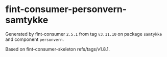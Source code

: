 # fint-consumer-personvern-samtykke

Generated by fint-consumer `2.5.1` from tag `v3.11.10` on package `samtykke` and component `personvern`.

Based on fint-consumer-skeleton refs/tags/v1.8.1.
